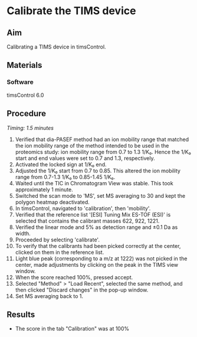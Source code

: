 # Calibrate the TIMS device


## Aim
Calibrating a TIMS device in timsControl.


## Materials

### Software
timsControl 6.0


## Procedure
*Timing: 1.5 minutes*

1. Verified that dia-PASEF method had an ion mobility range that matched the ion mobility range of the method intended to be used in the proteomics study: ion mobility range from 0.7 to 1.3 1/K₀. Hence the 1/K₀ start and end values were set to 0.7 and 1.3, respectively.
2. Activated the locked sign at 1/K₀ end.
3. Adjusted the 1/K₀ start from 0.7 to 0.85. This altered the ion mobility range from 0.7-1.3 1/K₀ to 0.85-1.45 1/K₀.
4. Waited until the TIC in Chromatogram View was stable. This took approximately 1 minute.
5. Switched the scan mode to 'MS', set MS averaging to 30 and kept the polygon heatmap deactivated.
6. In timsControl, navigated to 'calibration', then 'mobility'.
7. Verified that the reference list '[ESI] Tuning Mix ES-TOF (ESI)' is selected that contains the calibrant masses 622, 922, 1221.
8. Verified the linear mode and 5% as detection range and ±0.1 Da as width.
9. Proceeded by selecting 'calibrate'.
10. To verify that the calibrants had been picked correctly at the center, clicked on them in the reference list.
11. Light blue peak (corresponding to a m/z at 1222) was not picked in the center, made adjustments by clicking on the peak in the TIMS view window.
12. When the score reached 100%, pressed accept.
13. Selected "Method" > "Load Recent", selected the same method, and then clicked "Discard changes" in the pop-up window.
14. Set MS averaging back to 1.


## Results
- The score in the tab "Calibration" was at 100%
